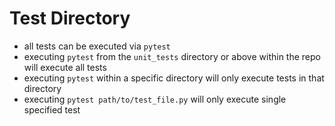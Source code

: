 # Test Directory
- all tests can be executed via `pytest`
- executing `pytest` from the `unit_tests` directory or above within the repo will execute all tests
- executing `pytest` within a specific directory will only execute tests in that directory
- executing `pytest path/to/test_file.py` will only execute single specified test
